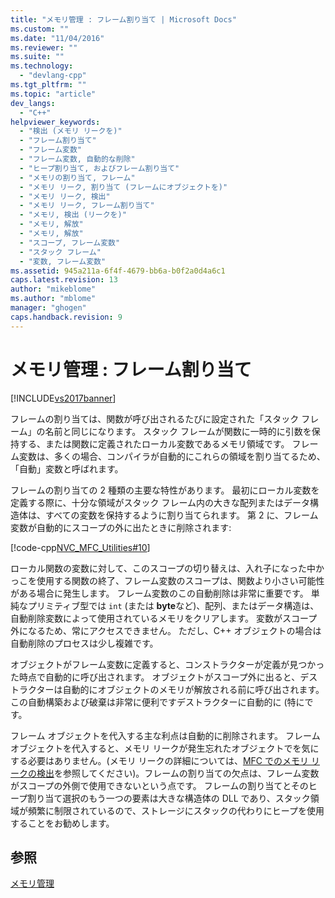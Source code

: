 ```yaml
---
title: "メモリ管理 : フレーム割り当て | Microsoft Docs"
ms.custom: ""
ms.date: "11/04/2016"
ms.reviewer: ""
ms.suite: ""
ms.technology: 
  - "devlang-cpp"
ms.tgt_pltfrm: ""
ms.topic: "article"
dev_langs: 
  - "C++"
helpviewer_keywords: 
  - "検出 (メモリ リークを)"
  - "フレーム割り当て"
  - "フレーム変数"
  - "フレーム変数, 自動的な削除"
  - "ヒープ割り当て, およびフレーム割り当て"
  - "メモリの割り当て, フレーム"
  - "メモリ リーク, 割り当て (フレームにオブジェクトを)"
  - "メモリ リーク, 検出"
  - "メモリ リーク, フレーム割り当て"
  - "メモリ, 検出 (リークを)"
  - "メモリ, 解放"
  - "メモリ, 解放"
  - "スコープ, フレーム変数"
  - "スタック フレーム"
  - "変数, フレーム変数"
ms.assetid: 945a211a-6f4f-4679-bb6a-b0f2a0d4a6c1
caps.latest.revision: 13
author: "mikeblome"
ms.author: "mblome"
manager: "ghogen"
caps.handback.revision: 9
---
```

# メモリ管理 : フレーム割り当て
[!INCLUDE[vs2017banner](../assembler/inline/includes/vs2017banner.md)]

フレームの割り当ては、関数が呼び出されるたびに設定された「スタック フレーム」の名前と同じになります。  スタック フレームが関数に一時的に引数を保持する、または関数に定義されたローカル変数であるメモリ領域です。  フレーム変数は、多くの場合、コンパイラが自動的にこれらの領域を割り当てるため、「自動」変数と呼ばれます。  
  
 フレームの割り当ての 2 種類の主要な特性があります。  最初にローカル変数を定義する際に、十分な領域がスタック フレーム内の大きな配列またはデータ構造体は、すべての変数を保持するように割り当てられます。  第 2 に、フレーム変数が自動的にスコープの外に出たときに削除されます:  
  
 [!code-cpp[NVC_MFC_Utilities#10](../mfc/codesnippet/CPP/memory-management-frame-allocation_1.cpp)]  
  
 ローカル関数の変数に対して、このスコープの切り替えは、入れ子になった中かっこを使用する関数の終了、フレーム変数のスコープは、関数より小さい可能性がある場合に発生します。  フレーム変数のこの自動削除は非常に重要です。  単純なプリミティブ型では `int` \(または **byte**など\)、配列、またはデータ構造は、自動削除変数によって使用されているメモリをクリアします。  変数がスコープ外になるため、常にアクセスできません。  ただし、C\+\+ オブジェクトの場合は自動削除のプロセスは少し複雑です。  
  
 オブジェクトがフレーム変数に定義すると、コンストラクターが定義が見つかった時点で自動的に呼び出されます。  オブジェクトがスコープ外に出ると、デストラクターは自動的にオブジェクトのメモリが解放される前に呼び出されます。  この自動構築および破棄は非常に便利ですデストラクターに自動的に \(特にです。  
  
 フレーム オブジェクトを代入する主な利点は自動的に削除されます。  フレーム オブジェクトを代入すると、メモリ リークが発生忘れたオブジェクトでを気にする必要はありません。\(メモリ リークの詳細については、[MFC でのメモリ リークの検出](http://msdn.microsoft.com/ja-jp/29ee8909-96e9-4246-9332-d3a8aa8d4658)を参照してください\)。フレームの割り当ての欠点は、フレーム変数がスコープの外側で使用できないという点です。  フレームの割り当てとそのヒープ割り当て選択のもう一つの要素は大きな構造体の DLL であり、スタック領域が頻繁に制限されているので、ストレージにスタックの代わりにヒープを使用することをお勧めします。  
  
## 参照  
 [メモリ管理](../mfc/memory-management.md)